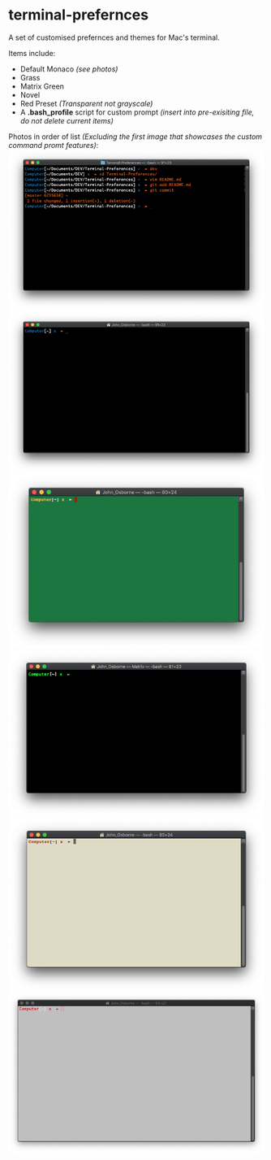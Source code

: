 # terminal-prefernces
A set of customised prefernces and themes for Mac's terminal.

Items include:
 - Default Monaco *(see photos)*
 - Grass
 - Matrix Green
 - Novel
 - Red Preset *(Transparent not grayscale)*
 - A **.bash_profile** script for custom prompt *(insert into pre-exisiting file, do not delete current items)*


Photos in order of list *(Excluding the first image that showcases the custom command promt features)*:
![A single prompt showing custom command prompt...](screen-shots/Monaco1.png)
![A single prompt showing custom command prompt...](screen-shots/Monaco0.png)
![A single prompt showing custom Grass](screen-shots/Grass.png)
![A single prompt showing custom Matrix Green](screen-shots/Matrix-Green.png)
![A single prompt showing custom Novel](screen-shots/Novel.png)
![A single prompt showing custom Red Preset](screen-shots/Red-Preset.png)
